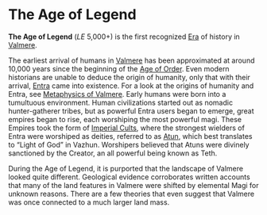 # The Age of Legend

**The Age of Legend** (*LE* 5,000+) is the first recognized [Era](era.md) of history in [Valmere](valmere.md). 

The earliest arrival of humans in [Valmere](valmere.md) has been approximated at around 10,000 years since the beginning of the [Age of Order](age_of_order.md). Even modern historians are unable to deduce the origin of humanity, only that with their arrival, [Entra](entra.md) came into existence. For a look at the origins of humanity and Entra, see [Metaphysics of Valmere](metaphysics_of_valmere.md). Early humans were born into a tumultuous environment. Human civilizations started out as nomadic hunter-gatherer tribes, but as powerful Entra users began to emerge, great empires began to rise, each worshiping the most powerful magi. These Empires took the form of [Imperial Cults](imperial_cults.md), where the strongest wielders of Entra were worshiped as deities, referred to as [Atun](atun.md), which best translates to “Light of God” in Vazhun. Worshipers believed that Atuns were divinely sanctioned by the Creator, an all powerful being known as Teth.

During the Age of Legend, it is purported that the landscape of Valmere looked quite different. Geological evidence corroborates written accounts that many of the land features in Valmere were shifted by elemental Magi for unknown reasons. There are a few theories that even suggest that Valmere was once connected to a much larger land mass.
